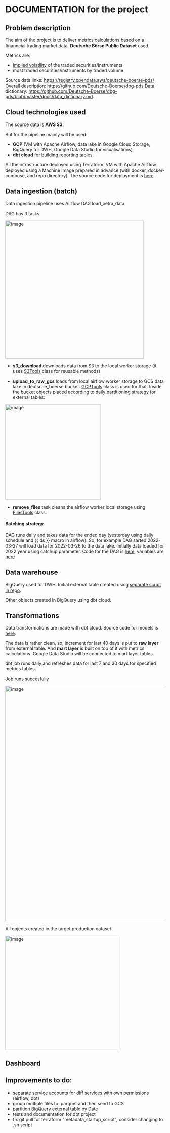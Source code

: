 # DOCUMENTATION for the project #

## Problem description ##
The aim of the project is to deliver metrics calculations based on a finanncial trading market data. **Deutsche Börse Public Dataset** used.

Metrics are:
* [implied volatility](https://www.investopedia.com/terms/i/iv.asp#:~:text=Volatility%20(IV)%20Works-,Implied%20volatility%20is%20the%20market's%20forecast%20of%20a%20likely%20movement,the%20symbol%20%CF%83%20(sigma).) of the traded securities/instruments 
* most traded securities/instruments by traded volume

Source data links: https://registry.opendata.aws/deutsche-boerse-pds/
Overall description: https://github.com/Deutsche-Boerse/dbg-pds
Data dictionary: https://github.com/Deutsche-Boerse/dbg-pds/blob/master/docs/data_dictionary.md.


## Cloud technologies used ##

The source data is **AWS S3**.

But for the pipeline mainly will be used:
* **GCP** (VM with Apache Airflow, data lake in Google Cloud Storage, BigQuery for DWH, Google Data Studio for visualisations)
* **dbt cloud** for building reporting tables.

All the infrastructure deployed using Terraform. VM with Apache Airflow deployed using a Machine Image prepared in advance (with docker, docker-compose, and repo directory). The source code for deployment is [here](https://github.com/Yauheni-Khvainitski/de-zoomcamp-project/tree/main/terraform).


## Data ingestion (batch) ##

Data ingestion pipeline uses Airflow DAG load_xetra_data.

DAG has 3 tasks:

<img width="437" alt="image" src="https://user-images.githubusercontent.com/29374700/160300346-441933ef-0f09-4102-9461-7e3a908be38b.png">

* **s3_download** downloads data from S3 to the local worker storage (it uses [S3Tools](https://github.com/Yauheni-Khvainitski/de-zoomcamp-project/blob/main/airflow/dags/utils/s3_tools.py) class for reusable methods)

* **upload_to_raw_gcs** loads from local airflow worker storage to GCS data lake in deutsche_boerse bucket. [GCPTools](https://github.com/Yauheni-Khvainitski/de-zoomcamp-project/blob/main/airflow/dags/utils/gcp_tools.py) class is used for that.
Inside the bucket objects placed according to daily partitioning strategy for external tables:
<img width="302" alt="image" src="https://user-images.githubusercontent.com/29374700/160300601-ba0b8f1e-665b-4326-9eca-dbf9ff472d85.png">

* **remove_files** task cleans the airflow worker local storage using [FilesTools](https://github.com/Yauheni-Khvainitski/de-zoomcamp-project/blob/main/airflow/dags/utils/files_tools.py) class.

#### Batching strategy ####
DAG runs daily and takes data for the ended day (yesterday using daily schedule and {{ ds }} macro in airflow). So, for example DAG sarted 2022-03-27 will load data for 2022-03-26 to the data lake. Initially data loaded for 2022 year using catchup parameter. Code for the DAG is [here](https://github.com/Yauheni-Khvainitski/de-zoomcamp-project/blob/main/airflow/dags/load_xetra_data.py), variables are [here](https://github.com/Yauheni-Khvainitski/de-zoomcamp-project/blob/main/airflow/variables.json)


## Data warehouse ##

BigQuery used for DWH. Initial external table created using [separate script in repo](https://github.com/Yauheni-Khvainitski/de-zoomcamp-project/blob/main/bigquery_dwh/DS_DEUTSCHE_BOERSE/EXTERNAL_TABLES/ext_xetra_raw.sql).

Other objects created in BigQuery using dbt cloud. 


## Transformations ##

Data transformations are made with dbt cloud. Source code for models is [here](https://github.com/Yauheni-Khvainitski/de-zoomcamp-project/tree/main/dbt/models).

The data is rather clean, so, increment for last 40 days is put to **raw layer** from external table. And **mart layer** is built on top of it with metrics calculations. Google Data Studio will be connected to mart layer tables.

dbt job runs daily and refreshes data for last 7 and 30 days for specified metrics tables.

Job runs succesfully

<img width="745" alt="image" src="https://user-images.githubusercontent.com/29374700/160301861-dc72c861-f251-4986-bc4c-6e90705888d6.png">

All objects created in the target production dataset

<img width="361" alt="image" src="https://user-images.githubusercontent.com/29374700/160301901-9771713e-55ff-42c8-bb7c-e9c16f45c1b2.png">

## Dashboard ##




## Improvements to do: ##
- separate service accounts for diff services with own permissions (airflow, dbt)
- group multiple files to .parquet and then send to GCS
- partition BigQuery external table by Date
- tests and documentation for dbt project
- fix git pull for terraform "metadata_startup_script", consider changing to .sh script
